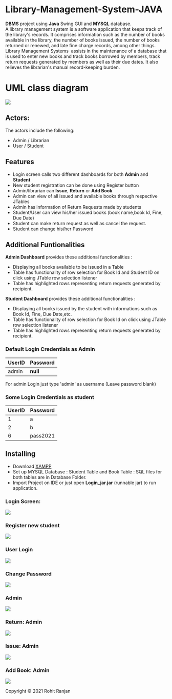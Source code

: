# Library-Management-System-JAVA
**DBMS** project using **Java** Swing GUI and **MYSQL** database. <br />
A library management system is a software application that keeps track of the library's records. It comprises information such as the number of books available in the library, the number of books issued, the number of books returned or renewed, and late fine charge records, among other things.
Library Management Systems  assists in the maintenance of a database that is used to enter new books and track books borrowed by members, track return requests generated by members as well as their due dates. It also relieves the librarian's manual record-keeping burden. 

# UML class diagram
![](Output%20Images/class_diagram.png)

## Actors:
The actors include the following: 
* Admin / Librarian 
* User / Student 

## Features

- Login screen calls two different dashboards for both **Admin** and **Student**
- New student registration can be done using Register button
- Admin/librarian can **Issue**, **Return** or **Add Book**
- Admin can view of all issued and available books through respective JTables 
- Admin has information of Return Requests made by students  
- Student/User can view his/her issued books (book name,book Id, Fine, Due Date)
- Student can make return request as well as cancel the request.
- Student can change his/her Password

## Additional Funtionalities

**Admin Dashboard** provides these additional functionalities :

- Displaying all books available to be issued in a Table
- Table has functionality of row selection for Book Id and Student ID on click using JTable row selection listener
- Table has highlighted rows representing return requests generated by recipient.
 
**Student Dashboard** provides these additional functionalities :
- Displaying all books issued by the student with informations such as Book Id, Fine, Due Date,etc.
- Table has functionality of row selection for Book Id on click using JTable row selection listener
- Table has highlighted rows representing return requests generated by recipient. 

### Default Login Credentials as Admin
| UserID  | Password |
| ------------- | ------------- |
| admin  | **null**  |

For admin Login just type 'admin' as username (Leave password blank)

### Some Login Credentials as student
| UserID  | Password |
| ------------- | ------------- |
| 1  | a |
| 2  | b |
| 6  | pass2021 |

## Installing 

- Download [XAMPP](https://www.apachefriends.org/download.html)
- Set up MYSQL Database : Student Table and Book Table : SQL files for both tables are in Database Folder.
- Import Project on IDE or just open **Login_jar.jar** (runnable jar) to run application.  

###  Login Screen:

![](Output%20Images/login.jpg)

###  Register new student

![](Output%20Images/register.jpg)


### User Login 
![](Output%20Images/student.jpg)

### Change Password
![](Output%20Images/changepass.jpg)

###  Admin 
![](Output%20Images/admin.jpg)

### Return: Admin 
![](Output%20Images/return.jpg)

### Issue: Admin 
![](Output%20Images/issue.jpg)

### Add Book: Admin 
![](Output%20Images/addbook.jpg)

Copyright © 2021 Rohit Ranjan 

